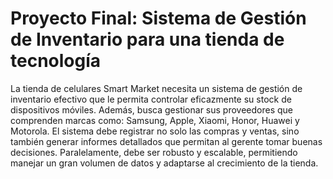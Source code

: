 # Proyecto Final: Sistema de Gestión de Inventario para una tienda de tecnología

La tienda de celulares Smart Market necesita un sistema de gestión de inventario efectivo que le permita controlar eficazmente su stock de dispositivos móviles. Además, busca gestionar sus proveedores que comprenden marcas como: Samsung, Apple, Xiaomi, Honor, Huawei y  Motorola. El sistema debe registrar no solo las compras y ventas, sino también  generar informes detallados que permitan al gerente tomar buenas decisiones. Paralelamente, debe ser robusto y escalable, permitiendo manejar un gran volumen de datos y adaptarse al crecimiento de la tienda.

